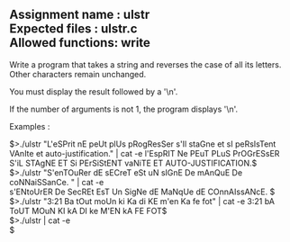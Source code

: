 Assignment name  : ulstr   
Expected files   : ulstr.c   
Allowed functions: write  
--------------------------------------------------------------------------------

Write a program that takes a string and reverses the case of all its letters.
Other characters remain unchanged.

You must display the result followed by a '\n'.

If the number of arguments is not 1, the program displays '\n'.

Examples :  
  
$>./ulstr "L'eSPrit nE peUt plUs pRogResSer s'Il staGne et sI peRsIsTent VAnIte et auto-justification." | cat -e   
l'EspRIT Ne PEuT PLuS PrOGrESsER S'iL STAgNE ET Si PErSiStENT vaNiTE ET AUTO-JUSTIFICATION.$  
$>./ulstr "S'enTOuRer dE sECreT eSt uN sIGnE De mAnQuE De coNNaiSSanCe.  " | cat -e  
s'ENtoUrER De SecREt EsT Un SigNe dE MaNqUe dE COnnAIssANcE.  $  
$>./ulstr "3:21 Ba  tOut  moUn ki Ka di KE m'en Ka fe fot" | cat -e  
3:21 bA  ToUT  MOuN KI kA DI ke M'EN kA FE FOT$  
$>./ulstr | cat -e  
$  
